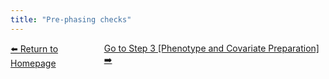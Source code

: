 ```yaml
---
title: "Pre-phasing checks"
---
```

<div style="display: flex; justify-content: space-between; align-items: center;">
  <a href="./index.html">⬅️ Return to Homepage</a>
  <a href="./phenotyping.html">Go to Step 3 [Phenotype and Covariate Preparation] ➡️</a>
</div>
